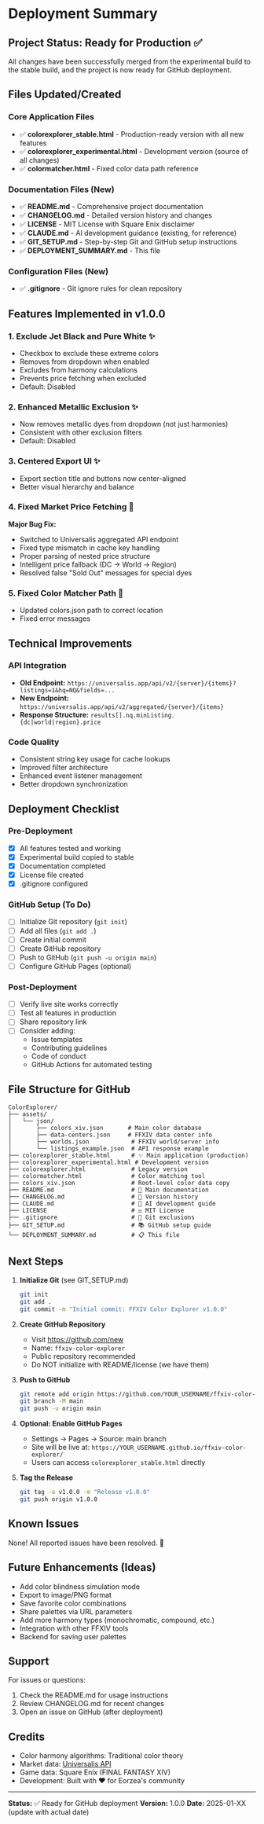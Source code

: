 # Deployment Summary

## Project Status: Ready for Production ✅

All changes have been successfully merged from the experimental build to the stable build, and the project is now ready for GitHub deployment.

## Files Updated/Created

### Core Application Files
- ✅ **colorexplorer_stable.html** - Production-ready version with all new features
- ✅ **colorexplorer_experimental.html** - Development version (source of all changes)
- ✅ **colormatcher.html** - Fixed color data path reference

### Documentation Files (New)
- ✅ **README.md** - Comprehensive project documentation
- ✅ **CHANGELOG.md** - Detailed version history and changes
- ✅ **LICENSE** - MIT License with Square Enix disclaimer
- ✅ **CLAUDE.md** - AI development guidance (existing, for reference)
- ✅ **GIT_SETUP.md** - Step-by-step Git and GitHub setup instructions
- ✅ **DEPLOYMENT_SUMMARY.md** - This file

### Configuration Files (New)
- ✅ **.gitignore** - Git ignore rules for clean repository

## Features Implemented in v1.0.0

### 1. Exclude Jet Black and Pure White ✨
- Checkbox to exclude these extreme colors
- Removes from dropdown when enabled
- Excludes from harmony calculations
- Prevents price fetching when excluded
- Default: Disabled

### 2. Enhanced Metallic Exclusion ✨
- Now removes metallic dyes from dropdown (not just harmonies)
- Consistent with other exclusion filters
- Default: Disabled

### 3. Centered Export UI ✨
- Export section title and buttons now center-aligned
- Better visual hierarchy and balance

### 4. Fixed Market Price Fetching 🔧
**Major Bug Fix:**
- Switched to Universalis aggregated API endpoint
- Fixed type mismatch in cache key handling
- Proper parsing of nested price structure
- Intelligent price fallback (DC → World → Region)
- Resolved false "Sold Out" messages for special dyes

### 5. Fixed Color Matcher Path 🔧
- Updated colors.json path to correct location
- Fixed error messages

## Technical Improvements

### API Integration
- **Old Endpoint:** `https://universalis.app/api/v2/{server}/{items}?listings=1&hq=NQ&fields=...`
- **New Endpoint:** `https://universalis.app/api/v2/aggregated/{server}/{items}`
- **Response Structure:** `results[].nq.minListing.{dc|world|region}.price`

### Code Quality
- Consistent string key usage for cache lookups
- Improved filter architecture
- Enhanced event listener management
- Better dropdown synchronization

## Deployment Checklist

### Pre-Deployment
- [x] All features tested and working
- [x] Experimental build copied to stable
- [x] Documentation completed
- [x] License file created
- [x] .gitignore configured

### GitHub Setup (To Do)
- [ ] Initialize Git repository (`git init`)
- [ ] Add all files (`git add .`)
- [ ] Create initial commit
- [ ] Create GitHub repository
- [ ] Push to GitHub (`git push -u origin main`)
- [ ] Configure GitHub Pages (optional)

### Post-Deployment
- [ ] Verify live site works correctly
- [ ] Test all features in production
- [ ] Share repository link
- [ ] Consider adding:
  - Issue templates
  - Contributing guidelines
  - Code of conduct
  - GitHub Actions for automated testing

## File Structure for GitHub

```
ColorExplorer/
├── assets/
│   └── json/
│       ├── colors_xiv.json       # Main color database
│       ├── data-centers.json     # FFXIV data center info
│       ├── worlds.json            # FFXIV world/server info
│       └── listings_example.json  # API response example
├── colorexplorer_stable.html      # ✨ Main application (production)
├── colorexplorer_experimental.html # Development version
├── colorexplorer.html             # Legacy version
├── colormatcher.html              # Color matching tool
├── colors_xiv.json                # Root-level color data copy
├── README.md                      # 📖 Main documentation
├── CHANGELOG.md                   # 📝 Version history
├── CLAUDE.md                      # 🤖 AI development guide
├── LICENSE                        # ⚖️ MIT License
├── .gitignore                     # 🚫 Git exclusions
├── GIT_SETUP.md                   # 📚 GitHub setup guide
└── DEPLOYMENT_SUMMARY.md          # 📋 This file
```

## Next Steps

1. **Initialize Git** (see GIT_SETUP.md)
   ```bash
   git init
   git add .
   git commit -m "Initial commit: FFXIV Color Explorer v1.0.0"
   ```

2. **Create GitHub Repository**
   - Visit https://github.com/new
   - Name: `ffxiv-color-explorer`
   - Public repository recommended
   - Do NOT initialize with README/license (we have them)

3. **Push to GitHub**
   ```bash
   git remote add origin https://github.com/YOUR_USERNAME/ffxiv-color-explorer.git
   git branch -M main
   git push -u origin main
   ```

4. **Optional: Enable GitHub Pages**
   - Settings → Pages → Source: main branch
   - Site will be live at: `https://YOUR_USERNAME.github.io/ffxiv-color-explorer/`
   - Users can access `colorexplorer_stable.html` directly

5. **Tag the Release**
   ```bash
   git tag -a v1.0.0 -m "Release v1.0.0"
   git push origin v1.0.0
   ```

## Known Issues

None! All reported issues have been resolved. 🎉

## Future Enhancements (Ideas)

- Add color blindness simulation mode
- Export to image/PNG format
- Save favorite color combinations
- Share palettes via URL parameters
- Add more harmony types (monochromatic, compound, etc.)
- Integration with other FFXIV tools
- Backend for saving user palettes

## Support

For issues or questions:
1. Check the README.md for usage instructions
2. Review CHANGELOG.md for recent changes
3. Open an issue on GitHub (after deployment)

## Credits

- Color harmony algorithms: Traditional color theory
- Market data: [Universalis API](https://universalis.app/)
- Game data: Square Enix (FINAL FANTASY XIV)
- Development: Built with ❤️ for Eorzea's community

---

**Status:** ✅ Ready for GitHub deployment
**Version:** 1.0.0
**Date:** 2025-01-XX (update with actual date)
